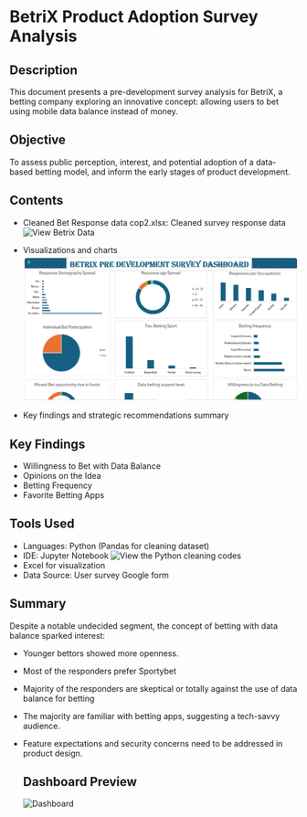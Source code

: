 # BetriX Product Adoption Survey Analysis
## Description
This document presents a pre-development survey analysis for BetriX, a betting company exploring an innovative concept: allowing users to bet using mobile data balance instead of money.
## Objective
To assess public perception, interest, and potential adoption of a data-based betting model, and inform the early stages of product development.
## Contents
- Cleaned Bet Response data cop2.xlsx: Cleaned survey response data
![View Betrix Data](relative/path/to/image.png)

- Visualizations and charts  ![View Betrix Dashboard](https://github.com/melvix04/BetriX-Dashboard/blob/main/Dashboard.PNG)   
- Key findings and strategic recommendations summary

## Key Findings
- Willingness to Bet with Data Balance
- Opinions on the Idea
- Betting Frequency
- Favorite Betting Apps
## Tools Used
- Languages: Python (Pandas for cleaning dataset)
- IDE: Jupyter Notebook ![View the Python cleaning codes](https://github.com/melvix04/BetriX-Dashboard/blob/main/BetX.ipynb)  
- Excel for visualization
- Data Source: User survey Google form
## Summary
Despite a notable undecided segment, the concept of betting with data balance sparked interest:
- Younger bettors showed more openness.
- Most of the responders prefer Sportybet
- Majority of the responders are skeptical or totally against the use of data balance for betting
- The majority are familiar with betting apps, suggesting a tech-savvy audience.
- Feature expectations and security concerns need to be addressed in product design.

  ## Dashboard Preview
  <img width="583" alt="Dashboard" src="https://github.com/user-attachments/assets/f06b8e8d-a08b-442b-b2b6-727186890af6" />

  
